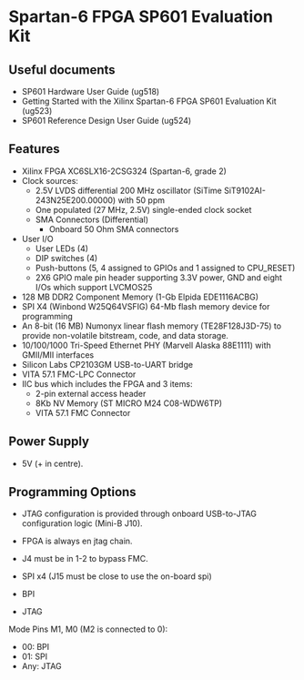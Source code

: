 # Spartan-6 FPGA SP601 Evaluation Kit

## Useful documents

* SP601 Hardware User Guide (ug518)
* Getting Started with the Xilinx Spartan-6 FPGA SP601 Evaluation Kit (ug523)
* SP601 Reference Design User Guide (ug524)

## Features

* Xilinx FPGA XC6SLX16-2CSG324 (Spartan-6, grade 2)
* Clock sources:
  * 2.5V LVDS differential 200 MHz oscillator (SiTime SiT9102AI-243N25E200.00000) with 50 ppm
  * One populated (27 MHz, 2.5V) single-ended clock socket
  * SMA Connectors (Differential)
    * Onboard 50 Ohm SMA connectors
* User I/O
  * User LEDs (4)
  * DIP switches (4)
  * Push-buttons (5, 4 assigned to GPIOs and 1 assigned to CPU_RESET)
  * 2X6 GPIO male pin header supporting 3.3V power, GND and eight I/Os which support LVCMOS25
* 128 MB DDR2 Component Memory (1-Gb Elpida EDE1116ACBG)
* SPI X4 (Winbond W25Q64VSFIG) 64-Mb flash memory device for programming
* An 8-bit (16 MB) Numonyx linear flash memory (TE28F128J3D-75) to provide non-volatile bitstream, code, and data storage.
* 10/100/1000 Tri-Speed Ethernet PHY (Marvell Alaska 88E1111) with GMII/MII interfaces
* Silicon Labs CP2103GM USB-to-UART bridge
* VITA 57.1 FMC-LPC Connector
* IIC bus which includes the FPGA and 3 items:
  * 2-pin external access header
  * 8Kb NV Memory (ST MICRO M24 C08-WDW6TP)
  * VITA 57.1 FMC Connector

## Power Supply

* 5V (+ in centre).

## Programming Options

* JTAG configuration is provided through onboard USB-to-JTAG configuration logic (Mini-B J10).
* FPGA is always en jtag chain.
* J4 must be in 1-2 to bypass FMC.

* SPI x4 (J15 must be close to use the on-board spi)
* BPI
* JTAG

Mode Pins M1, M0 (M2 is connected to 0):
* 00: BPI
* 01: SPI
* Any: JTAG
